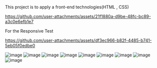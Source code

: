 This project is to apply a front-end technologies(HTML , CSS)




https://github.com/user-attachments/assets/21f1880a-d9be-48fc-bc89-a3c0e6efb1e7

For the Responsive Test



https://github.com/user-attachments/assets/df3ec966-b82f-4485-b741-5eb05f0edbe0

![image](https://github.com/user-attachments/assets/71f94e17-0b9e-4838-8fe0-2712da8f23c5)
![image](https://github.com/user-attachments/assets/ebbbd533-b3e4-44f5-b85b-ad0a55b60ab7)
![image](https://github.com/user-attachments/assets/0c8a21df-98e3-443b-a098-9e9ae62fb208)
![image](https://github.com/user-attachments/assets/0532afd8-1eb4-4709-9d63-ffb62cad7e8c)
![image](https://github.com/user-attachments/assets/47066e67-e167-4418-91ff-698ddafa8499)
![image](https://github.com/user-attachments/assets/d450d7d0-41a5-4601-af93-20777b48f9ef)
![image](https://github.com/user-attachments/assets/7a70d8a5-cb71-47a7-8f07-0f5e7ea909d9)
![image](https://github.com/user-attachments/assets/d6ed1a66-d23d-46a7-a002-41ce4a46f202)
![image](https://github.com/user-attachments/assets/2c80d5b0-3a2c-4870-935b-cfe9e54961b4)
